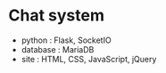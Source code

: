 # Chat system

- python : Flask, SocketIO
- database : MariaDB
- site : HTML, CSS, JavaScript, jQuery
